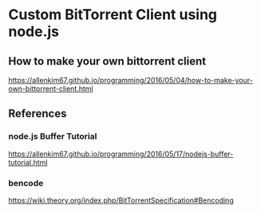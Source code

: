 # Custom BitTorrent Client using node.js

## How to make your own bittorrent client

<https://allenkim67.github.io/programming/2016/05/04/how-to-make-your-own-bittorrent-client.html>

## References

### node.js Buffer Tutorial

<https://allenkim67.github.io/programming/2016/05/17/nodejs-buffer-tutorial.html>

### bencode

<https://wiki.theory.org/index.php/BitTorrentSpecification#Bencoding>

